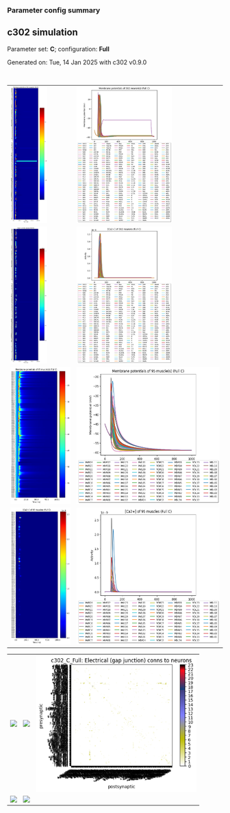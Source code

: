 ### Parameter config summary 
<h2>c302 simulation</h2>
<p>Parameter set: <b>C</b>; configuration: <b>Full</b></p>
<p>Generated on: Tue, 14 Jan 2025 with c302 v0.9.0</p><br/>
<table>

<tr>
  <td><a href="images/neurons_C_Full.png"><img alt=" " src="images/neurons_C_Full.png" height="320"/></a></td>
  <td><a href="images/traces_neuron_Full_C.png"><img alt=" " src="images/traces_neuron_Full_C.png" height="320"/></a></td>
</tr>

<tr>
  <td><a href="images/neuron_activity_C_Full.png"><img alt=" " src="images/neuron_activity_C_Full.png" height="320"/></a></td>
  <td><a href="images/traces_neuron_activity_Full_C.png"><img alt=" " src="images/traces_neuron_activity_Full_C.png" height="320"/></a></td>
</tr>

<tr>
  <td><a href="images/muscles_C_Full.png"><img alt=" " src="images/muscles_C_Full.png" height="320"/></a></td>
  <td><a href="images/traces_muscles_Full_C.png"><img alt=" " src="images/traces_muscles_Full_C.png" height="320"/></a></td>
</tr>

<tr>
  <td><a href="images/muscle_activity_C_Full.png"><img alt=" " src="images/muscle_activity_C_Full.png" height="320"/></a></td>
  <td><a href="images/traces_muscles_activity_Full_C.png"><img alt=" " src="images/traces_muscles_activity_Full_C.png" height="320"/></a></td>
</tr>
</table>
<table>

<tr><td><a href="images/c302_C_Full_exc_to_neurons.png"><img alt=" " src="images/c302_C_Full_exc_to_neurons.png" height="320"/></a></td>

  <td><a href="images/c302_C_Full_inh_to_neurons.png"><img alt=" " src="images/c302_C_Full_inh_to_neurons.png" height="320"/></a></td>

  <td><a href="images/c302_C_Full_elec_neurons_neurons.png"><img alt=" " src="images/c302_C_Full_elec_neurons_neurons.png" height="320"/></a></td></tr>

<tr><td><a href="images/c302_C_Full_exc_to_muscles.png"><img alt=" " src="images/c302_C_Full_exc_to_muscles.png" height="320"/></a></td>

  <td><a href="images/c302_C_Full_inh_to_muscles.png"><img alt=" " src="images/c302_C_Full_inh_to_muscles.png" height="320"/></a></td></tr>
</table>
